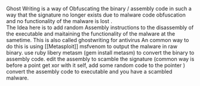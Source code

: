 Ghost Writing is a way of Obfuscating the binary / assembly code in such a way that the signature no longer exists due to malware code obfuscation and no functionality of the malware is lost .  
The Idea here is to add random Assembly instructions to the disassembly of the executable and maitaining the functionality of the malware at the sametime.
This is also called ghostwriting for antivirus
An common way to do this is using [[Metasploit]] msfvenom to output the malware in raw binary. 
use ruby libery metasm (gem install metasm) to convert the binary to assembly code. 
edit the assembly to scamble the signature (common way is before a point get xor with it self, add some random code to the pointer )
convert the assembly code to executable and you have a scambled malware. 


